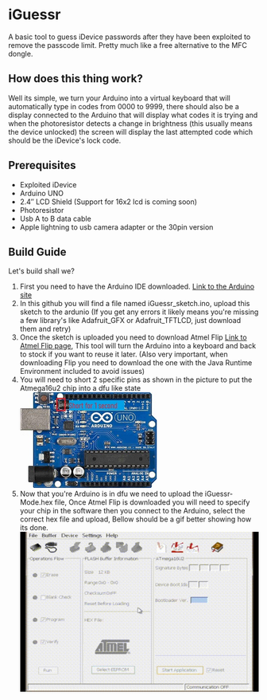 # iGuessr
A basic tool to guess iDevice passwords after they have been exploited to remove the passcode limit. Pretty much like a free alternative to the MFC dongle.
## How does this thing work?
Well its simple, we turn your Arduino into a virtual keyboard that will automatically type in codes from 0000 to 9999, there should also be a display connected to the Arduino that will display what codes it is trying and when the photoresistor detects a change in brightness (this usually means the device unlocked) the screen will display the last attempted code which should be the iDevice's lock code.
## Prerequisites
- Exploited iDevice
- Arduino UNO
- 2.4″ LCD Shield (Support for 16x2 lcd is coming soon)
- Photoresistor
- Usb A to B data cable
- Apple lightning to usb camera adapter or the 30pin version
## Build Guide
Let's build shall we?

1. First you need to have the Arduino IDE downloaded. [Link to the Arduino site](https://www.arduino.cc/en/software)
2. In this github you will find a file named iGuessr_sketch.ino, upload this sketch to the ardunio (If you get any errors
it likely means you're missing a few library's like Adafruit_GFX or Adafruit_TFTLCD, just download them and retry)
3. Once the sketch is uploaded you need to download Atmel Flip [Link to Atmel Flip page](https://www.microchip.com/en-us/development-tool/flip),
This tool will turn the Arduino into a keyboard and back to stock if you want to reuse it later.
(Also very important, when downloading Flip you need to download the one with the Java Runtime Environment included to avoid issues)
4. You will need to short 2 specific pins as shown in the picture to put the Atmega16u2 chip into a dfu like state
![Dfu mode](images/dfu.jpg)
5. Now that you're Arduino is in dfu we need to upload the iGuessr-Mode.hex file, Once Atmel Flip is downloaded you will need to specify your chip in the software
then you connect to the Arduino, select the correct hex file and upload, Bellow should be a gif better showing how its done. 
![How to use flip](images/Flip.gif)
